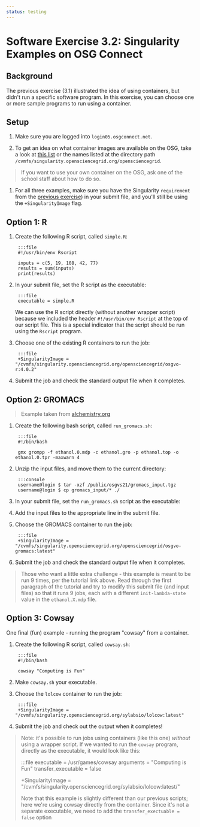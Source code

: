 ```yaml
---
status: testing
---
```


<style type="text/css"> pre em { font-style: normal; background-color: yellow; } pre strong { font-style: normal; font-weight: bold; color: \#008; } </style>

Software Exercise 3.2: Singularity Examples on OSG Connect
============================================================

Background
----------

The previous exercise (3.1) illustrated the idea of using containers, but 
didn't run a specific software program. In this exercise, you can choose one 
or more sample programs to run using a container. 

Setup
-----

1. Make sure you are logged into `login05.osgconnect.net`. 

1. To get an idea on what container images are available on the OSG, 
take a look at [this list](https://support.opensciencegrid.org/support/solutions/articles/12000073449-view-existing-ospool-supported-containers)
or the names listed at the directory path `/cvmfs/singularity.opensciencegrid.org/opensciencegrid`.  

> If you want to use your own container on the OSG, ask one of the school staff
> about how to do so. 

1. For all three examples, make sure you have the Singularity `requirement` from the 
[previous exercise](../part3-ex1-singularity)) in your submit file, and you'll 
still be using the `+SingularityImage` flag. 

Option 1: R
---------------------

1. Create the following R script, called `simple.R`:

		:::file
		#!/usr/bin/env Rscript
		
		inputs = c(5, 19, 108, 42, 77)
		results = sum(inputs)
		print(results)

1. In your submit file, set the R script as the executable: 

		:::file
		executable = simple.R

	We can use the R script directly (without another wrapper script) because 
	we included the header `#!/usr/bin/env Rscript` at the top of our script 
	file. This is a special indicator that the script should be run using 
	the `Rscript` program. 

1. Choose one of the existing R containers to run the job: 

		:::file
		+SingularityImage = "/cvmfs/singularity.opensciencegrid.org/opensciencegrid/osgvo-r:4.0.2"

1. Submit the job and check the standard output file when it completes. 


Option 2: GROMACS
---------------------

> Example taken from [alchemistry.org](http://www.alchemistry.org/wiki/GROMACS_4.6_example:_Direct_ethanol_solvation_free_energy)

1. Create the following bash script, called `run_gromacs.sh`:

		:::file
		#!/bin/bash
		
		gmx grompp -f ethanol.0.mdp -c ethanol.gro -p ethanol.top -o ethanol.0.tpr -maxwarn 4
		
1. Unzip the input files, and move them to the current directory: 

		:::console
		username@login $ tar -xzf /public/osgvs21/gromacs_input.tgz
		username@login $ cp gromacs_input/* ./

1. In your submit file, set the `run_gromacs.sh` script as the executable: 

1. Add the input files to the appropriate line in the submit file. 

1. Choose the GROMACS container to run the job: 

		:::file
		+SingularityImage = "/cvmfs/singularity.opensciencegrid.org/opensciencegrid/osgvo-gromacs:latest"

1. Submit the job and check the standard output file when it completes. 

> Those who want a little extra challenge - this example is meant to be run 9 times, 
> per the tutorial link above. Read through the first paragraph of the tutorial and 
> try to modify this submit file (and input files) so that it runs 9 jobs, each 
> with a different `init-lambda-state` value in the `ethanol.X.mdp` file. 

Option 3: Cowsay
---------------------

One final (fun) example - running the program "cowsay" from a container. 

1. Create the following R script, called `cowsay.sh`:

		:::file
		#!/bin/bash
		
		cowsay "Computing is Fun"

1. Make `cowsay.sh` your executable. 

1. Choose the `lolcow` container to run the job: 

		:::file
		+SingularityImage = "/cvmfs/singularity.opensciencegrid.org/sylabsio/lolcow:latest"

1. Submit the job and check out the output when it completes! 

> Note: it's possible to run jobs using containers (like this one) *without* using 
> a wrapper script. If we wanted to run the `cowsay` program, directly as the executable, 
> it would look like this: 
> 
> 	:::file
> 	executable = /usr/games/cowsay
>	arguments = "Computing is Fun"
>	transfer_executable = false
>		
>	+SingularityImage = "/cvmfs/singularity.opensciencegrid.org/sylabsio/lolcow:latest/"
>
> Note that this example is slightly different than our previous scripts; here 
> we're using cowsay directly from the container. Since it's not a separate executable, 
> we need to add the `transfer_exectuable = false` option 
